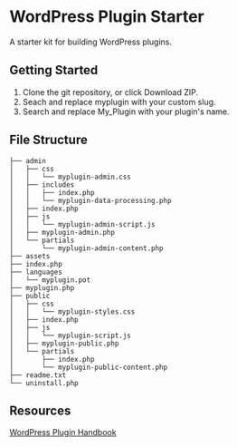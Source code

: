 # WordPress Plugin Starter
A starter kit for building WordPress plugins.

## Getting Started
1. Clone the git repository, or click Download ZIP.
2. Seach and replace myplugin with your custom slug.
3. Search and replace My_Plugin with your plugin's name.

## File Structure
```
├── admin
│   ├── css
│   │   └── myplugin-admin.css
│   ├── includes
│   │   ├── index.php
│   │   └── myplugin-data-processing.php
│   ├── index.php
│   ├── js
│   │   └── myplugin-admin-script.js
│   ├── myplugin-admin.php
│   └── partials
│       └── myplugin-admin-content.php
├── assets
├── index.php
├── languages
│   └── myplugin.pot
├── myplugin.php
├── public
│   ├── css
│   │   └── myplugin-styles.css
│   ├── index.php
│   ├── js
│   │   └── myplugin-script.js
│   ├── myplugin-public.php
│   └── partials
│       ├── index.php
│       └── myplugin-public-content.php
├── readme.txt
└── uninstall.php
```
## Resources
[WordPress Plugin Handbook](https://developer.wordpress.org/plugins/)
